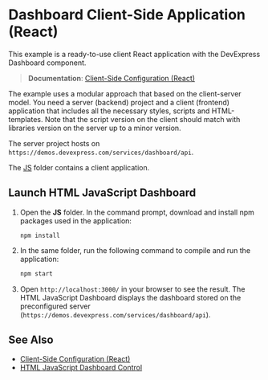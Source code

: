 # Dashboard Client-Side Application (React)

This example is a ready-to-use client React application with the DevExpress Dashboard component.

> **Documentation**: [Client-Side Configuration (React)](https://docs.devexpress.com/Dashboard/400683)

The example uses a modular approach that based on the client-server model. You need a server (backend) project and a client (frontend) application that includes all the necessary styles, scripts and HTML-templates. Note that the script version on the client should match with libraries version on the server up to a minor version.

The server project hosts on ```https://demos.devexpress.com/services/dashboard/api```.

The [JS](JS) folder contains a client application.

## Launch HTML JavaScript Dashboard

1. Open the **JS** folder. In the command prompt, download and install npm packages used in the application:

    ```
    npm install
    ```

2. In the same folder, run the following command to compile and run the application:

    ```bash
    npm start
    ```

3. Open ```http://localhost:3000/``` in your browser to see the result. The HTML JavaScript Dashboard displays the dashboard stored on the preconfigured server (```https://demos.devexpress.com/services/dashboard/api```).

## See Also
- [Client-Side Configuration (React)](https://docs.devexpress.com/Dashboard/400683)
- [HTML JavaScript Dashboard Control](https://docs.devexpress.com/Dashboard/119108/)
